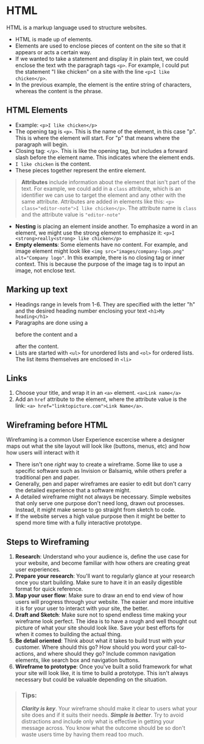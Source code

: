 # HTML 
HTML is a markup language used to structure websites.
* HTML is made up of elements. 
* Elements are used to enclose pieces of content on the site so that it appears or acts a certain way.
* If we wanted to take a statement and display it in plain text, we could enclose the text wth the paragraph tags ``<p>``. For example, I could put the statement "I like chicken" on a site with the line ``<p>I like chicken</p>``.
* In the previous example, the element is the entire string of characters, whereas the content is the phrase. 

## HTML Elements
* Example: ``<p>I like chicken</p>``
* The opening tag is ``<p>``. This is the name of the element, in this case "p". This is where the element will start. For "p" that means where the paragraph will begin. 
* Closing tag: ``</p>``. This is like the opening tag, but includes a forward slash before the element name. This indicates where the element ends. 
* ``I like chicken`` is the content. 
* These pieces together represent the entire element. 
> **Attributes** include information about the element that isn't part of the text. For example, we could add in a ``class`` attribute, which is an identifier we can use to target the element and any other with the same attribute. Attributes are added in elements like this: ``<p> class="editor-note">I like chicken</p>``. The attribute name is ``class`` and the attribute value is ``"editor-note"``
* **Nesting** is placing an element inside another. To emphasize a word in an element, we might use the strong element to emphasize it: ``<p>I <strong>really<strong> like chicken</p>``
* **Empty elements**: Some elements have no content. For example, and image element might look like ``<img src="images/company-logo.png" alt="Company logo"``. In this example, there is no closing tag or inner context. This is because the purpose of the image tag is to input an image, not enclose text.

## Marking up text
* Headings range in levels from 1-6. They are specified with the letter "h" and the desired heading number enclosing your text ``<h1>My heading</h1>``
* Paragraphs are done using a <p> before the content and a </p> after the content.
* Lists are started with ``<ul>`` for unordered lists and ``<ol>`` for ordered lists. The list items themselves are enclosed in ``<li>``

## Links
1. Choose your title, and wrap it in an ``<a>`` element. ``<a>Link name</a>``
2. Add an ``href`` attribute to the element, where the attribute value is the link: ``<a> href="linktopicture.com">Link Name</a>``.


## Wireframing before HTML
Wireframing is a common User Experience excercise where a designer maps out what the site layout will look like (buttons, menus, etc) and how how users will interact with it
* There isn't one *right* way to create a wireframe. Some like to use a specific software such as Invision or Balsamiq, while others prefer a traditional pen and paper. 
* Generally, pen and paper wireframes are easier to edit but don't carry the detailed experience that a software might.
* A detailed wireframe might not always be necessary. Simple websites that only serve one purpose don't need long, drawn out processes. Instead, it might make sense to go straight from sketch to code. 
* If the website serves a high value purpose then it might be better to spend more time with a fully interactive prototype. 

## Steps to Wireframing
1. **Research**: Understand who your audience is, define the use case for your website, and become familiar with how others are creating great user experiences. 
2. **Prepare your research**: You'll want to regularly glance at your research once you start building. Make sure to have it in an easily digestible format for quick reference. 
3. **Map your user flow**: Make sure to draw an end to end view of how users will progress through your website. The easier and more intuitive it is for your user to interact with your site, the better.
4. **Draft and Sketch**: Make sure not to spend endless time making your wireframe look perfect. The idea is to have a rough and well thought out picture of what your site should look like. Save your best efforts for when it comes to building the actual thing. 
5. **Be detail oriented**: Think about what it takes to build trust with your customer. Where should this go? How should you word your call-to-actions, and where should they go? Include common navigation elements, like search box and navigation buttons.
6. **Wireframe to prototype**: Once you've built a solid framework for what your site will look like, it is time to build a prototype. This isn't always necessary but could be valuable depending on the situation. 
> ### Tips:
> ***Clarity is key***. Your wireframe should make it clear to users what your site does and if it suits their needs.
> ***Simple is better***. Try to avoid distractions and include only what is effective in getting your message across. You know what the outcome should be so don't waste users time by having them read too much. 
